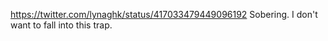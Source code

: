 https://twitter.com/lynaghk/status/417033479449096192
Sobering. I don't want to fall into this trap. 